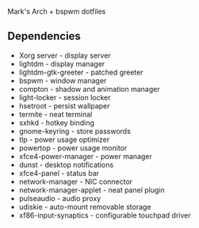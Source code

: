 Mark's Arch + bspwm dotfiles

## Dependencies

+  Xorg server - display server
+  lightdm - display manager
+  lightdm-gtk-greeter - patched greeter
+  bspwm - window manager
+  compton - shadow and animation manager
+  light-locker - session locker
+  hsetroot - persist wallpaper
+  termite - neat terminal
+  sxhkd - hotkey binding
+  gnome-keyring - store passwords
+  tlp - power usage optimizer
+  powertop - power usage monitor
+  xfce4-power-manager - power manager
+  dunst - desktop notifications
+  xfce4-panel - status bar
+  network-manager - NIC connector
+  network-manager-applet - neat panel plugin
+  pulseaudio - audio proxy
+  udiskie - auto-mount removable storage
+  xf86-input-synaptics - configurable touchpad driver
